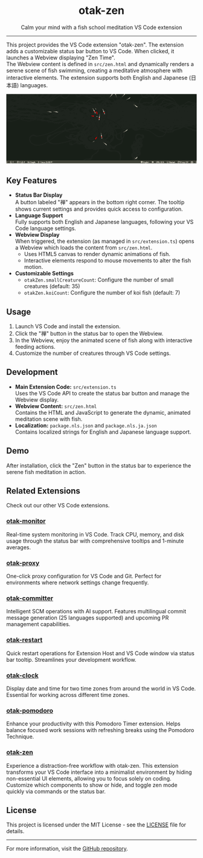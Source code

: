 <p align="center">
  <h1 align="center">otak-zen</h1>
  <p align="center">Calm your mind with a fish school meditation VS Code extension</p>
</p>

---

This project provides the VS Code extension "otak-zen". The extension adds a customizable status bar button to VS Code. When clicked, it launches a Webview displaying "Zen Time".  
The Webview content is defined in `src/zen.html` and dynamically renders a serene scene of fish swimming, creating a meditative atmosphere with interactive elements. The extension supports both English and Japanese (日本語) languages.

![](images/otak-zen.gif)

## Key Features
- **Status Bar Display**  
  A button labeled "禅" appears in the bottom right corner. The tooltip shows current settings and provides quick access to configuration.
- **Language Support**  
  Fully supports both English and Japanese languages, following your VS Code language settings.
- **Webview Display**  
  When triggered, the extension (as managed in `src/extension.ts`) opens a Webview which loads the content from `src/zen.html`.  
  - Uses HTML5 canvas to render dynamic animations of fish.
  - Interactive elements respond to mouse movements to alter the fish motion.
- **Customizable Settings**
  - `otakZen.smallCreatureCount`: Configure the number of small creatures (default: 35)
  - `otakZen.koiCount`: Configure the number of koi fish (default: 7)

## Usage
1. Launch VS Code and install the extension.
2. Click the "禅" button in the status bar to open the Webview.
3. In the Webview, enjoy the animated scene of fish along with interactive feeding actions.
4. Customize the number of creatures through VS Code settings.

## Development
- **Main Extension Code:** `src/extension.ts`  
  Uses the VS Code API to create the status bar button and manage the Webview display.
- **Webview Content:** `src/zen.html`  
  Contains the HTML and JavaScript to generate the dynamic, animated meditation scene with fish.
- **Localization:** `package.nls.json` and `package.nls.ja.json`  
  Contains localized strings for English and Japanese language support.

## Demo
After installation, click the "Zen" button in the status bar to experience the serene fish meditation in action.

## Related Extensions
Check out our other VS Code extensions.

### [otak-monitor](https://marketplace.visualstudio.com/items?itemName=odangoo.otak-monitor)
Real-time system monitoring in VS Code. Track CPU, memory, and disk usage through the status bar with comprehensive tooltips and 1-minute averages.

### [otak-proxy](https://marketplace.visualstudio.com/items?itemName=odangoo.otak-proxy)
One-click proxy configuration for VS Code and Git. Perfect for environments where network settings change frequently.

### [otak-committer](https://marketplace.visualstudio.com/items?itemName=odangoo.otak-committer)
Intelligent SCM operations with AI support. Features multilingual commit message generation (25 languages supported) and upcoming PR management capabilities.

### [otak-restart](https://marketplace.visualstudio.com/items?itemName=odangoo.otak-restart)
Quick restart operations for Extension Host and VS Code window via status bar tooltip. Streamlines your development workflow.

### [otak-clock](https://marketplace.visualstudio.com/items?itemName=odangoo.otak-clock)
Display date and time for two time zones from around the world in VS Code. Essential for working across different time zones.

### [otak-pomodoro](https://marketplace.visualstudio.com/items?itemName=odangoo.otak-pomodoro)
Enhance your productivity with this Pomodoro Timer extension. Helps balance focused work sessions with refreshing breaks using the Pomodoro Technique.

### [otak-zen](https://marketplace.visualstudio.com/items?itemName=odangoo.otak-zen)
Experience a distraction-free workflow with otak-zen. This extension transforms your VS Code interface into a minimalist environment by hiding non-essential UI elements, allowing you to focus solely on coding. Customize which components to show or hide, and toggle zen mode quickly via commands or the status bar.


## License

This project is licensed under the MIT License - see the [LICENSE](LICENSE) file for details.

---

For more information, visit the [GitHub repository](https://github.com/tsuyoshi-otake/otak-zen).
